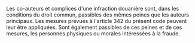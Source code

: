Les co-auteurs et complices d'une infraction douanière
sont, dans les conditions du droit commun, passibles des mêmes peines
que les auteurs principaux. Les mesures prévues à l'article 342 du
présent code peuvent leur être appliquées.
Sont également passibles de ces peines et de ces mesures, les personnes
physiques ou morales intéressées à la fraude.